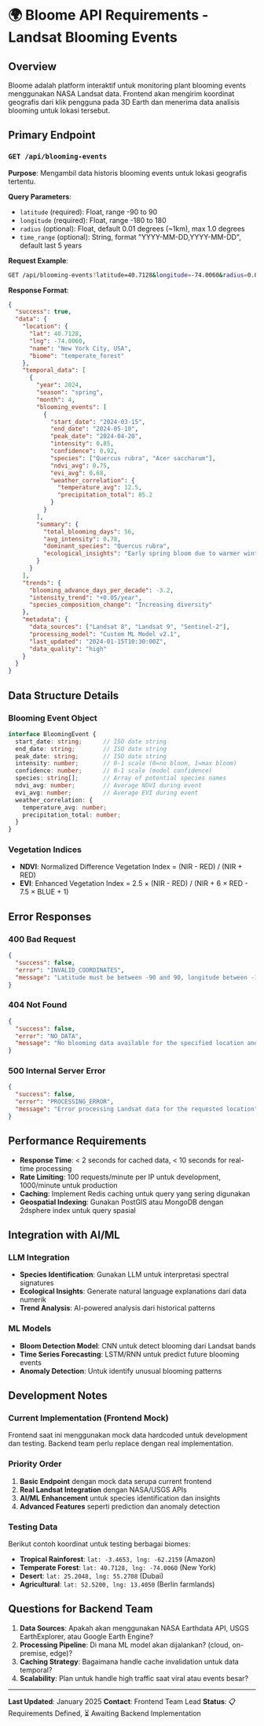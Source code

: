 # 🌍 Bloome API Requirements - Landsat Blooming Events

## Overview
Bloome adalah platform interaktif untuk monitoring plant blooming events menggunakan NASA Landsat data. Frontend akan mengirim koordinat geografis dari klik pengguna pada 3D Earth dan menerima data analisis blooming untuk lokasi tersebut.

## Primary Endpoint

### `GET /api/blooming-events`

**Purpose**: Mengambil data historis blooming events untuk lokasi geografis tertentu.

**Query Parameters**:
- `latitude` (required): Float, range -90 to 90
- `longitude` (required): Float, range -180 to 180
- `radius` (optional): Float, default 0.01 degrees (~1km), max 1.0 degrees
- `time_range` (optional): String, format "YYYY-MM-DD,YYYY-MM-DD", default last 5 years

**Request Example**:
```bash
GET /api/blooming-events?latitude=40.7128&longitude=-74.0060&radius=0.02&time_range=2019-01-01,2024-12-31
```

**Response Format**:
```json
{
  "success": true,
  "data": {
    "location": {
      "lat": 40.7128,
      "lng": -74.0060,
      "name": "New York City, USA",
      "biome": "temperate_forest"
    },
    "temporal_data": [
      {
        "year": 2024,
        "season": "spring",
        "month": 4,
        "blooming_events": [
          {
            "start_date": "2024-03-15",
            "end_date": "2024-05-10",
            "peak_date": "2024-04-20",
            "intensity": 0.85,
            "confidence": 0.92,
            "species": ["Quercus rubra", "Acer saccharum"],
            "ndvi_avg": 0.75,
            "evi_avg": 0.68,
            "weather_correlation": {
              "temperature_avg": 12.5,
              "precipitation_total": 85.2
            }
          }
        ],
        "summary": {
          "total_blooming_days": 56,
          "avg_intensity": 0.78,
          "dominant_species": "Quercus rubra",
          "ecological_insights": "Early spring bloom due to warmer winter temperatures"
        }
      }
    ],
    "trends": {
      "blooming_advance_days_per_decade": -3.2,
      "intensity_trend": "+0.05/year",
      "species_composition_change": "Increasing diversity"
    },
    "metadata": {
      "data_sources": ["Landsat 8", "Landsat 9", "Sentinel-2"],
      "processing_model": "Custom ML Model v2.1",
      "last_updated": "2024-01-15T10:30:00Z",
      "data_quality": "high"
    }
  }
}
```

## Data Structure Details

### Blooming Event Object
```typescript
interface BloomingEvent {
  start_date: string;      // ISO date string
  end_date: string;        // ISO date string
  peak_date: string;       // ISO date string
  intensity: number;       // 0-1 scale (0=no bloom, 1=max bloom)
  confidence: number;      // 0-1 scale (model confidence)
  species: string[];       // Array of potential species names
  ndvi_avg: number;        // Average NDVI during event
  evi_avg: number;         // Average EVI during event
  weather_correlation: {
    temperature_avg: number;
    precipitation_total: number;
  }
}
```

### Vegetation Indices
- **NDVI**: Normalized Difference Vegetation Index = (NIR - RED) / (NIR + RED)
- **EVI**: Enhanced Vegetation Index = 2.5 × (NIR - RED) / (NIR + 6 × RED - 7.5 × BLUE + 1)

## Error Responses

### 400 Bad Request
```json
{
  "success": false,
  "error": "INVALID_COORDINATES",
  "message": "Latitude must be between -90 and 90, longitude between -180 and 180"
}
```

### 404 Not Found
```json
{
  "success": false,
  "error": "NO_DATA",
  "message": "No blooming data available for the specified location and time range"
}
```

### 500 Internal Server Error
```json
{
  "success": false,
  "error": "PROCESSING_ERROR",
  "message": "Error processing Landsat data for the requested location"
}
```

## Performance Requirements

- **Response Time**: < 2 seconds for cached data, < 10 seconds for real-time processing
- **Rate Limiting**: 100 requests/minute per IP untuk development, 1000/minute untuk production
- **Caching**: Implement Redis caching untuk query yang sering digunakan
- **Geospatial Indexing**: Gunakan PostGIS atau MongoDB dengan 2dsphere index untuk query spasial

## Integration with AI/ML

### LLM Integration
- **Species Identification**: Gunakan LLM untuk interpretasi spectral signatures
- **Ecological Insights**: Generate natural language explanations dari data numerik
- **Trend Analysis**: AI-powered analysis dari historical patterns

### ML Models
- **Bloom Detection Model**: CNN untuk detect blooming dari Landsat bands
- **Time Series Forecasting**: LSTM/RNN untuk predict future blooming events
- **Anomaly Detection**: Untuk identify unusual blooming patterns

## Development Notes

### Current Implementation (Frontend Mock)
Frontend saat ini menggunakan mock data hardcoded untuk development dan testing. Backend team perlu replace dengan real implementation.

### Priority Order
1. **Basic Endpoint** dengan mock data serupa current frontend
2. **Real Landsat Integration** dengan NASA/USGS APIs
3. **AI/ML Enhancement** untuk species identification dan insights
4. **Advanced Features** seperti prediction dan anomaly detection

### Testing Data
Berikut contoh koordinat untuk testing berbagai biomes:
- **Tropical Rainforest**: `lat: -3.4653, lng: -62.2159` (Amazon)
- **Temperate Forest**: `lat: 40.7128, lng: -74.0060` (New York)
- **Desert**: `lat: 25.2048, lng: 55.2708` (Dubai)
- **Agricultural**: `lat: 52.5200, lng: 13.4050` (Berlin farmlands)

## Questions for Backend Team

1. **Data Sources**: Apakah akan menggunakan NASA Earthdata API, USGS EarthExplorer, atau Google Earth Engine?
2. **Processing Pipeline**: Di mana ML model akan dijalankan? (cloud, on-premise, edge)?
3. **Caching Strategy**: Bagaimana handle cache invalidation untuk data temporal?
4. **Scalability**: Plan untuk handle high traffic saat viral atau events besar?

---

**Last Updated**: January 2025
**Contact**: Frontend Team Lead
**Status**: 📋 Requirements Defined, ⏳ Awaiting Backend Implementation
